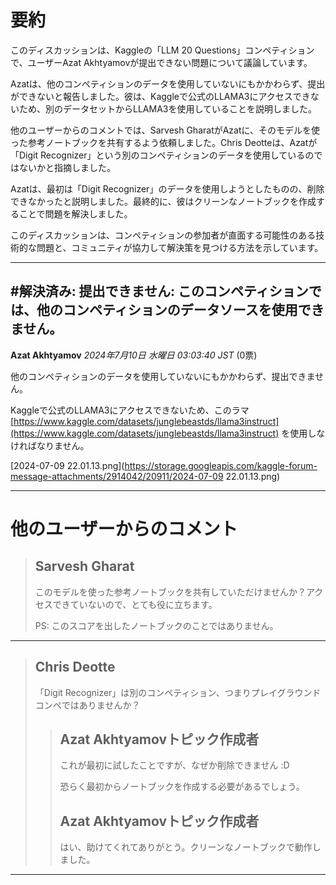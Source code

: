 # 要約 
このディスカッションは、Kaggleの「LLM 20 Questions」コンペティションで、ユーザーAzat Akhtyamovが提出できない問題について議論しています。

Azatは、他のコンペティションのデータを使用していないにもかかわらず、提出ができないと報告しました。彼は、Kaggleで公式のLLAMA3にアクセスできないため、別のデータセットからLLAMA3を使用していることを説明しました。

他のユーザーからのコメントでは、Sarvesh GharatがAzatに、そのモデルを使った参考ノートブックを共有するよう依頼しました。Chris Deotteは、Azatが「Digit Recognizer」という別のコンペティションのデータを使用しているのではないかと指摘しました。

Azatは、最初は「Digit Recognizer」のデータを使用しようとしたものの、削除できなかったと説明しました。最終的に、彼はクリーンなノートブックを作成することで問題を解決しました。

このディスカッションは、コンペティションの参加者が直面する可能性のある技術的な問題と、コミュニティが協力して解決策を見つける方法を示しています。


---
## #解決済み: 提出できません: このコンペティションでは、他のコンペティションのデータソースを使用できません。

**Azat Akhtyamov** *2024年7月10日 水曜日 03:03:40 JST* (0票)

他のコンペティションのデータを使用していないにもかかわらず、提出できません。

Kaggleで公式のLLAMA3にアクセスできないため、このラマ [https://www.kaggle.com/datasets/junglebeastds/llama3instruct](https://www.kaggle.com/datasets/junglebeastds/llama3instruct) を使用しなければなりません。

[2024-07-09  22.01.13.png](https://storage.googleapis.com/kaggle-forum-message-attachments/2914042/20911/2024-07-09  22.01.13.png)

---

# 他のユーザーからのコメント

> ## Sarvesh Gharat
> 
> このモデルを使った参考ノートブックを共有していただけませんか？アクセスできていないので、とても役に立ちます。
> 
> PS: このスコアを出したノートブックのことではありません。
> 
> 
> 
---
> ## Chris Deotte
> 
> 「Digit Recognizer」は別のコンペティション、つまりプレイグラウンドコンペではありませんか？
> 
> 
> 
> > ## Azat Akhtyamovトピック作成者
> > 
> > これが最初に試したことですが、なぜか削除できません :D 
> > 
> > 恐らく最初からノートブックを作成する必要があるでしょう。
> > 
> > 
> > 
> > ## Azat Akhtyamovトピック作成者
> > 
> > はい、助けてくれてありがとう。クリーンなノートブックで動作しました。
> > 
> > 
> > 
--- 

